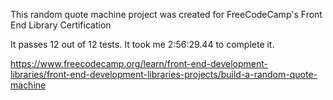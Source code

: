 This random quote machine project was created for FreeCodeCamp's Front End Library Certification

It passes 12 out of 12 tests. It took me 2:56:29.44 to complete it.

https://www.freecodecamp.org/learn/front-end-development-libraries/front-end-development-libraries-projects/build-a-random-quote-machine